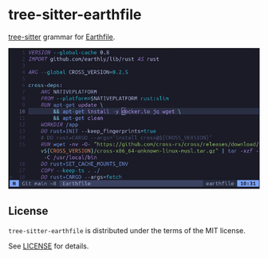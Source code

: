 # tree-sitter-earthfile

[tree-sitter](https://tree-sitter.github.io/) grammar for [Earthfile](https://docs.earthly.dev/docs/earthfile).

![Screenshot of yage Earthfile in neovim](screenshot.jpg)

## License

`tree-sitter-earthfile` is distributed under the terms of the MIT license.

See [LICENSE](LICENSE) for details.
